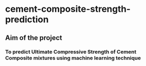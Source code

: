 # cement-composite-strength-prediction
## Aim of the project 
### To predict Ultimate Compressive Strength of Cement Composite mixtures using machine learning technique
